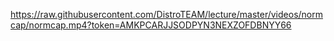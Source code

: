 https://raw.githubusercontent.com/DistroTEAM/lecture/master/videos/normcap/normcap.mp4?token=AMKPCARJJSODPYN3NEXZOFDBNYY66
